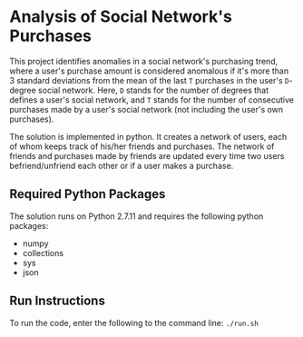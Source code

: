 # Analysis of Social Network's Purchases

This project identifies anomalies in a social network's purchasing trend, where a user's purchase amount is considered anomalous if it's more than 3 standard deviations from the mean of the last `T` purchases in the user's `D`-degree social network. Here, `D` stands for the number of degrees that defines a user's social network, and `T` stands for the number of consecutive purchases made by a user's social network (not including the user's own purchases).

The solution is implemented in python. It creates a network of users, each of whom keeps track of his/her friends and purchases. The network of friends and purchases made by friends are updated every time two users befriend/unfriend each other or if a user makes a purchase.


## Required Python Packages
The solution runs on Python 2.7.11 and requires the following python packages:
* numpy
* collections
* sys
* json


## Run Instructions
To run the code, enter the following to the command line:
`./run.sh`
